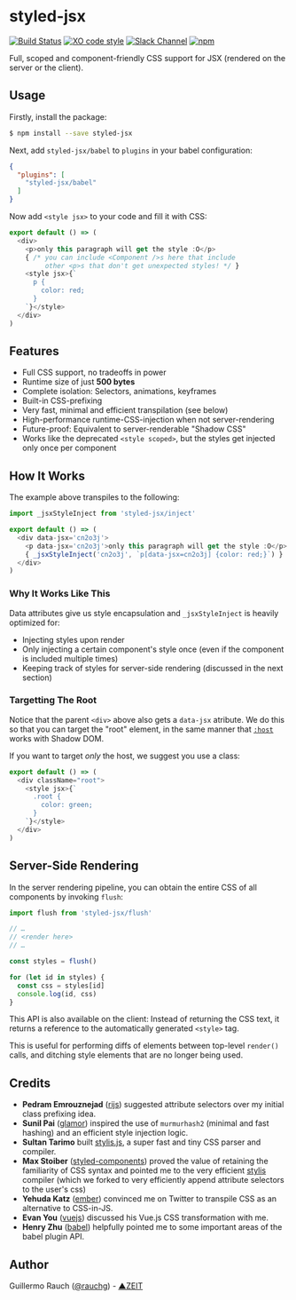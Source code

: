 # styled-jsx

[![Build Status](https://travis-ci.org/zeit/styled-jsx.svg?branch=master)](https://travis-ci.org/zeit/styled-jsx)
[![XO code style](https://img.shields.io/badge/code_style-XO-5ed9c7.svg)](https://github.com/sindresorhus/xo)
[![Slack Channel](https://zeit-slackin.now.sh/badge.svg)](https://zeit.chat)
[![npm](https://img.shields.io/npm/v/styled-jsx.svg)](https://www.npmjs.com/package/styled-jsx)

Full, scoped and component-friendly CSS support for JSX (rendered on the server or the client).

## Usage

Firstly, install the package:

```bash
$ npm install --save styled-jsx
```

Next, add `styled-jsx/babel` to `plugins` in your babel configuration:

```json
{
  "plugins": [
    "styled-jsx/babel"
  ]
}
```

Now add `<style jsx>` to your code and fill it with CSS:

```js
export default () => (
  <div>
    <p>only this paragraph will get the style :O</p>
    { /* you can include <Component />s here that include
         other <p>s that don't get unexpected styles! */ }
    <style jsx>{`
      p {
        color: red;
      }
    `}</style>
  </div>
)
```

## Features

- Full CSS support, no tradeoffs in power
- Runtime size of just **500 bytes**
- Complete isolation: Selectors, animations, keyframes
- Built-in CSS-prefixing
- Very fast, minimal and efficient transpilation (see below)
- High-performance runtime-CSS-injection when not server-rendering
- Future-proof: Equivalent to server-renderable "Shadow CSS"
- Works like the deprecated `<style scoped>`, but the styles get injected only once per component

## How It Works

The example above transpiles to the following:

```js
import _jsxStyleInject from 'styled-jsx/inject'

export default () => (
  <div data-jsx='cn2o3j'>
    <p data-jsx='cn2o3j'>only this paragraph will get the style :O</p>
    { _jsxStyleInject('cn2o3j', `p[data-jsx=cn2o3j] {color: red;}`) }
  </div>
)
```

### Why It Works Like This

Data attributes give us style encapsulation and `_jsxStyleInject` is heavily optimized for:

- Injecting styles upon render
- Only injecting a certain component's style once (even if the component is included multiple times)
- Keeping track of styles for server-side rendering (discussed in the next section)

### Targetting The Root

Notice that the parent `<div>` above also gets a `data-jsx` atribute. We do this so that
you can target the "root" element, in the same manner that
[`:host`](https://www.html5rocks.com/en/tutorials/webcomponents/shadowdom-201/#toc-style-host) works with Shadow DOM.

If you want to target _only_ the host, we suggest you use a class:

```js
export default () => (
  <div className="root">
    <style jsx>{`
      .root {
        color: green;
      }
    `}</style>
  </div>
)
```

## Server-Side Rendering

In the server rendering pipeline, you can obtain the entire CSS of all components by invoking `flush`:

```js
import flush from 'styled-jsx/flush'

// …
// <render here>
// …

const styles = flush()

for (let id in styles) {
  const css = styles[id]
  console.log(id, css)
}
```

This API is also available on the client: Instead of returning the CSS text, it returns a reference to the automatically generated `<style>` tag.

This is useful for performing diffs of elements between top-level `render()` calls, and ditching style elements that are no longer being used.

## Credits

- **Pedram Emrouznejad** ([rijs](https://github.com/rijs/fullstack)) suggested attribute selectors over my initial class prefixing idea.
- **Sunil Pai** ([glamor](https://github.com/threepointone/glamor)) inspired the use of `murmurhash2` (minimal and fast hashing) and an efficient style injection logic.
- **Sultan Tarimo** built [stylis.js](https://github.com/thysultan), a super fast and tiny CSS parser and compiler.
- **Max Stoiber** ([styled-components](https://github.com/styled-components)) proved the value of retaining the familiarity of CSS syntax and pointed me to the very efficient [stylis](https://github.com/thysultan/stylis.js) compiler (which we forked to very efficiently append attribute selectors to the user's css)
- **Yehuda Katz** ([ember](https://github.com/ember)) convinced me on Twitter to transpile CSS as an alternative to CSS-in-JS.
- **Evan You** ([vuejs](https://github.com/vuejs)) discussed his Vue.js CSS transformation with me.
- **Henry Zhu** ([babel](https://github.com/babel)) helpfully pointed me to some important areas of the babel plugin API.

## Author

Guillermo Rauch ([@rauchg](https://twitter.com/rauchg)) - [▲ZEIT](https://zeit.co)
